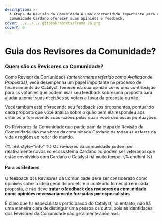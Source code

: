 ```yaml
---
description: >-
  A Etapa de Revisão da Comunidade é uma oportunidade importante para a
  comunidade Cardano oferecer suas opiniões e feedback.
cover: ../../../.gitbook/assets/Frame 26.png
coverY: 0
---
```


# Guia dos Revisores da Comunidade?

### Quem são os Revisores da Comunidade? <a href="#who-are-the-community-reviewers" id="who-are-the-community-reviewers"></a>

Como Revisor da Comunidade _(anteriormente referido como Avaliador de Propostas),_ você desempenha um papel importante no processo de financiamento do Catalyst, fornecendo sua opinião como uma contribuição para os votantes que podem usar seu feedback sobre uma proposta para ajudar a tomar suas decisões se votam a favor da proposta ou não.&#x20;

Você também está oferecendo seu feedback aos proponentes, pontuando cada proposta que você analisa sobre o quão bem ela respondeu aos critérios e fornecendo suas razões pelas quais você deu essas pontuações.

​Os Revisores da Comunidade que participam da etapa de Revisão da Comunidade são membros da comunidade Cardano de todas as esferas da vida e regiões ao redor do mundo.

{% hint style="info" %}
Os revisores da comunidade podem ser relativamente novos no ecossistema Cardano ou podem ser veteranos que estão envolvidos com Cardano e Catalyst há muito tempo.
{% endhint %}

#### **Para os Eleitores**  <a href="#for-voters" id="for-voters"></a>

O feedback dos Revisores da Comunidade deve ser considerado como opiniões sobre a ideia geral do projeto e o conteúdo fornecido em cada proposta, e não deve **tratar o feedback dos revisores da comunidade como opiniões necessariamente formadas por especialistas**.&#x20;

É claro que há especialistas participando do Catalyst, no entanto, não há uma maneira clara de distinguir uma pessoa de outra, pois as identidades dos Revisores da Comunidade são geralmente anônimas.
